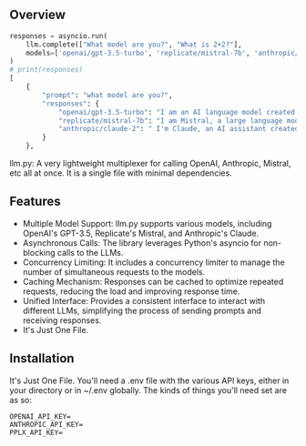 ## Overview
```python
responses = asyncio.run(
    llm.complete(["What model are you?", "What is 2+2?"],
    models=['openai/gpt-3.5-turbo', 'replicate/mistral-7b', 'anthropic/claude-2'])
)
# print(responses)
[
    {
        "prompt": "what model are you?",
        "responses": {
            "openai/gpt-3.5-turbo": "I am an AI language model created by OpenAI. Specifically, I am based on GPT-3 (Generative Pre-trained Transformer 3).",
            "replicate/mistral-7b": "I am Mistral, a large language model trained by Mistral AI.",
            "anthropic/claude-2": " I'm Claude, an AI assistant created by Anthropic."
        }
    },
```

llm.py: A very lightweight multiplexer for calling OpenAI, Anthropic, Mistral, etc all at once. It is a single file with minimal dependencies. 

## Features
* Multiple Model Support: llm.py supports various models, including OpenAI's GPT-3.5, Replicate's Mistral, and Anthropic's Claude.
* Asynchronous Calls: The library leverages Python's asyncio for non-blocking calls to the LLMs.
* Concurrency Limiting: It includes a concurrency limiter to manage the number of simultaneous requests to the models.
* Caching Mechanism: Responses can be cached to optimize repeated requests, reducing the load and improving response time.
* Unified Interface: Provides a consistent interface to interact with different LLMs, simplifying the process of sending prompts and receiving responses.
* It's Just One File.

## Installation
It's Just One File. You'll need a .env file with the various API keys, either in your directory or in ~/.env globally. The kinds of things you'll need set are as so: 
```REPLICATE_API_TOKEN=
OPENAI_API_KEY=
ANTHROPIC_API_KEY=
PPLX_API_KEY=
```